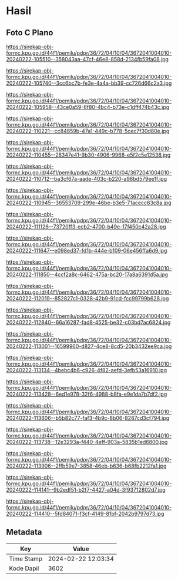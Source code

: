 # Hasil

## Foto C Plano

https://sirekap-obj-formc.kpu.go.id/44f1/pemilu/pdpr/36/72/04/10/04/3672041004010-20240222-105510--358043aa-47cf-46e8-858d-2134fb59fa08.jpg

https://sirekap-obj-formc.kpu.go.id/44f1/pemilu/pdpr/36/72/04/10/04/3672041004010-20240222-105740--3cc6bc7b-fe3e-4a4a-bb39-cc726d66c2a3.jpg

https://sirekap-obj-formc.kpu.go.id/44f1/pemilu/pdpr/36/72/04/10/04/3672041004010-20240222-105958--43ce0a59-6f80-4bc4-b73e-c1dff474b43c.jpg

https://sirekap-obj-formc.kpu.go.id/44f1/pemilu/pdpr/36/72/04/10/04/3672041004010-20240222-110221--cc84859b-47a1-449c-b778-5cec7f30d80e.jpg

https://sirekap-obj-formc.kpu.go.id/44f1/pemilu/pdpr/36/72/04/10/04/3672041004010-20240222-110455--28347e41-9b30-4906-9968-e5f2c5e12538.jpg

https://sirekap-obj-formc.kpu.go.id/44f1/pemilu/pdpr/36/72/04/10/04/3672041004010-20240222-110712--ba3cf67a-aade-403c-b220-a98bd579ee1f.jpg

https://sirekap-obj-formc.kpu.go.id/44f1/pemilu/pdpr/36/72/04/10/04/3672041004010-20240222-110945--36553709-299e-46be-b3e5-71acecc63c8a.jpg

https://sirekap-obj-formc.kpu.go.id/44f1/pemilu/pdpr/36/72/04/10/04/3672041004010-20240222-111126--73720ff3-ecb2-4700-b49e-17f450c42a28.jpg

https://sirekap-obj-formc.kpu.go.id/44f1/pemilu/pdpr/36/72/04/10/04/3672041004010-20240222-111647--e098ed37-fd1b-444e-b109-06e456ffa6d9.jpg

https://sirekap-obj-formc.kpu.go.id/44f1/pemilu/pdpr/36/72/04/10/04/3672041004010-20240222-111850--4ccf2a8c-6462-475a-bc20-17a8a6391d5a.jpg

https://sirekap-obj-formc.kpu.go.id/44f1/pemilu/pdpr/36/72/04/10/04/3672041004010-20240222-112019--852827c1-0328-42b9-91cd-fcc99799b628.jpg

https://sirekap-obj-formc.kpu.go.id/44f1/pemilu/pdpr/36/72/04/10/04/3672041004010-20240222-112840--66a16287-fad8-4525-be32-c03bd7ac6824.jpg

https://sirekap-obj-formc.kpu.go.id/44f1/pemilu/pdpr/36/72/04/10/04/3672041004010-20240222-113001--16599960-d827-4ce8-8cd5-20b3432ee9ca.jpg

https://sirekap-obj-formc.kpu.go.id/44f1/pemilu/pdpr/36/72/04/10/04/3672041004010-20240222-113134--4bebc4b6-c926-4f82-aefd-3efb53a16910.jpg

https://sirekap-obj-formc.kpu.go.id/44f1/pemilu/pdpr/36/72/04/10/04/3672041004010-20240222-113428--6ed1e978-32f6-4988-b8fa-e9e1da7b7df2.jpg

https://sirekap-obj-formc.kpu.go.id/44f1/pemilu/pdpr/36/72/04/10/04/3672041004010-20240222-113606--b5b82c77-faf3-4b9c-8b06-8287cd3cf794.jpg

https://sirekap-obj-formc.kpu.go.id/44f1/pemilu/pdpr/36/72/04/10/04/3672041004010-20240222-113738--12e3293a-f440-4eff-903a-5835b1ed6800.jpg

https://sirekap-obj-formc.kpu.go.id/44f1/pemilu/pdpr/36/72/04/10/04/3672041004010-20240222-113906--2ffb59e7-3858-46eb-b636-b68fb2212fa1.jpg

https://sirekap-obj-formc.kpu.go.id/44f1/pemilu/pdpr/36/72/04/10/04/3672041004010-20240222-114141--9b2edf51-b2f7-4427-a04d-3f93712802d7.jpg

https://sirekap-obj-formc.kpu.go.id/44f1/pemilu/pdpr/36/72/04/10/04/3672041004010-20240222-114410--5fd84071-f3cf-4149-81bf-2042b9797d73.jpg


## Metadata

| Key        | Value               |
| ---------- | ------------------- |
| Time Stamp | 2024-02-22 12:03:34 |
| Kode Dapil | 3602                |



